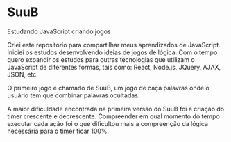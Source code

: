 # SuuB
Estudando JavaScript criando jogos

Criei este repositório para compartilhar meus aprendizados de JavaScript. Iniciei os estudos desenvolvendo ideias de jogos de lógica. Com o tempo quero expandir os estudos para outras tecnologias que utilizam o JavaScript de diferentes formas, tais como: React, Node.js, JQuery, AJAX, JSON, etc.

O primeiro jogo é chamado de SuuB, um jogo de caça palavras onde o usuário tem que combinar palavras ocultadas.

A maior dificuldade encontrada na primeira versão do SuuB foi a criação do timer crescente e decrescente. Compreender em qual momento do tempo executar cada ação foi o que dificultou mais a compreenção da lógica necessária para o timer ficar 100%.
